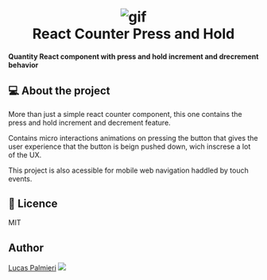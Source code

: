 <h1 align="center">
    <img alt="gif" src="https://giphy.com/embed/uRlbvidtOg3sCpD8WB" />
    <br>
    React Counter Press and Hold
</h1>

<h4>Quantity React component with press and hold increment and drecrement behavior</h4>

## 💻 About the project

More than just a simple react counter component, this one contains the press and hold increment and decrement feature.

Contains micro interactions animations on pressing the button that gives the user experience that the button is beign pushed down, wich inscrese a lot of the UX.

This project is also acessible for mobile web navigation haddled by touch events.

## 📄 Licence

MIT

## Author

<a href="https://lucaspalmieri.github.io/">Lucas Palmieri</a>
<a href="https://www.linkedin.com/in/lucas-palmieri/">
<img src="https://img.shields.io/badge/LinkedIn-0077B5?style=for-the-badge&logo=linkedin&logoColor=white" />
</a>
